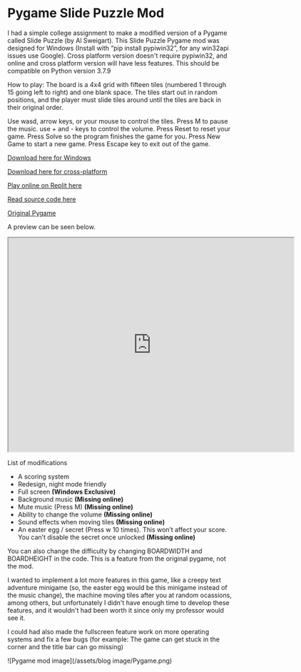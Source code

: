 
# Pygame Slide Puzzle Mod

I had a simple college assignment to make a modified version of a Pygame called Slide Puzzle (by Al Sweigart). This Slide Puzzle Pygame mod was designed for Windows (Install with “pip install pypiwin32”, for any win32api issues use Google). Cross platform version doesn't require pypiwin32, and online and cross platform version will have less features. This should be compatible on Python version 3.7.9

How to play: The board is a 4x4 grid with fifteen tiles (numbered 1 through 15 going left to right) and one blank space. The tiles start out in random positions, and the player must slide tiles around until the tiles are back in their original order. 

Use wasd, arrow keys, or your mouse to control the tiles. Press M to pause the music. use + and - keys to control the volume. Press Reset to reset your game. Press Solve so the program finishes the game for you. Press New Game to start a new game. Press Escape key to exit out of the game.

[Download here for Windows](https://github.com/SimonXTea/SimonXTea.github.io/raw/main/projects/Pygame/Pygame%20Slide%20Puzzle%20Mod/Pygame%20mod.zip)

[Download here for cross-platform](https://github.com/SimonXTea/SimonXTea.github.io/raw/main/projects/Pygame/Pygame%20Slide%20Puzzle%20Mod/Pygame%20mod%20X.zip)

[Play online on Replit here](https://replit.com/@SimonXTea/Slide-Puzzle-Mod#main.py)

[Read source code here](https://github.com/SimonXTea/SimonXTea.github.io/tree/main/projects/Pygame/Pygame%20Slide%20Puzzle%20Mod)

[Original Pygame](https://inventwithpython.com/pygame/chapter4.html)

A preview can be seen below.

<iframe src="https://drive.google.com/file/d/1MJEldTm2xyzx0Oau5guS252dJk2PK_4L/preview" width="640" height="480" allow="autoplay"></iframe>

List of modifications
- A scoring system
- Redesign, night mode friendly
- Full screen **(Windows Exclusive)**
- Background music **(Missing online)**
- Mute music (Press M) **(Missing online)**
- Ability to change the volume **(Missing online)**
- Sound effects when moving tiles **(Missing online)**
- An easter egg / secret (Press w 10 times). This won’t affect your score. You can’t disable the secret once unlocked **(Missing online)**

You can also change the difficulty by changing BOARDWIDTH and BOARDHEIGHT in the code. This is a feature from the original pygame, not the mod.

I wanted to implement a lot more features in this game, like a creepy text adventure minigame (so, the easter egg would be this minigame instead of the music change), the machine moving tiles after you at random ocassions, among others, but unfortunately I didn't have enough time to develop these features, and it wouldn't had been worth it since only my professor would see it.

I could had also made the fullscreen feature work on more operating systems and fix a few bugs (for example: The game can get stuck in the corner and the title bar can go missing)

![Pygame mod image](/assets/blog image/Pygame.png)
